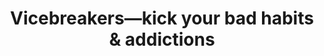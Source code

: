 ---
type: Program
title: "Vicebreakers—kick your bad habits & addictions"
description: "Learn how to finally break your bad habits and addictions. I beat porn and booze and now I’m teaching the system I used."
image: /assets/images/products/vicebreakers-1.png
product_info:
  button_text: Buy now
  button_url: https://gumroad.com/a/337122419
  price: $97
hero:
  hero_type: product
  image: /assets/images/products/vicebreakers-2.png
  heading: Vicebreakers—kick your bad habits & addictions
  text: Learn how to finally break your bad habits and addictions. I beat porn and booze and now I’m teaching the system I used.
page_blocks:
  - _id: block_benefits
    heading: "This highly detailed, action-oriented course helps you:"
    items:
      - heading: Develop the three selves
        text: How to gain self-awareness, self-control, and self-respect needed to make lasting change.
      - heading: Break free from your vices
        text: The steps you need to take to break free from your vices so you can build the life you truly want.
      - heading: Build good, lasting habits
        text: How to build positive habits that can replace your bad ones.
  - _id: block_testimonial
    quote_markdown: |
      #### I tried to quit smoking weed for years before working with Ed.

      The real wake-up call was when I realized that I've been going through the cycle of waking up full of regret every morning, telling myself I was going to quit, and then smoking up again that night since I was 17. I'm 27 now. The inner conflict was killing me.

      This habit caused my health to suffer as well as my self-respect. Not to mention I was struggling financially for years as well, which was undeniably a result of my bad habits.

      Vicebreakers—and Ed—have been a godsend.
    quote_source:
      small_image: /assets/images/testimonials/regan-jacklin.jpg
      name: Regan Jacklin
      context: "Twitter: @refinedmindset"
  - _id: block_rich_text
    alignment: center
    text_markdown: |
      Do you:

      - Use your bad habits to fill a void?
      - Turn a blind eye to the consequences and risks involved with using?
      - Sneak and lie to hide your vices?
      - Choose your bad habits over your responsibilities?
      - Secretly long for a healthier and more fulfilling life?

      Then you’re in the right place.

      Vice Breakers is the most effective way to turn your life around by overcoming your bad habits and creating new, more healthy habits in their place…

      My latest online course is the perfect synthesis of science and street smarts designed for one purpose and one purpose only:

      Help you break free from your vices so you can reach your highest potential and build the life you truly want to live.

      Inside this highly detailed, instructional, and action-oriented course, you’ll discover science-backed information to help you break your bad habits by developing the 3 selves:

      **Self-awareness, self-control, and self-respect.**
  - _id: block_testimonial
    quote_markdown: |
      #### For over 18 months I tried to eliminate bad habits from my life...

      I figured I could because I'd always done my self-improvement alone, I could handle this alone too. But I was struggling hard...

      So when I saw Ed had created something to help break bad habits and get on a better track in life, I decided to swallow my pride and see if it would help me too.

      That was one of the best decisions I've ever made. I've now left every destructive vice of mine behind. I'm happier, healthier, and more fulfilled than ever. I wouldn't have been able to do it alone.
    quote_source:
      small_image: /assets/images/testimonials/devin-mcdermott.jpg
      name: Devin McDermott
      context: "Twitter: @devinmcdermot"
  - _id: block_rich_text
    alignment: center
    text_markdown: |
      ## In Vicebreakers, you'll finally learn:

      - The #1 requirement to quit any bad habit *(Without this, the task is hopeless)*
      - How to push through any withdrawals and get back on your feet as fast as possible *(Most people never get past the withdrawal stage because the pains push them right back to their preferred choice of comfort)*
      - How to shift your perception to make your vices seem repulsive *(And never crave them again… seriously, this trick is magic)*
      - How to identify the emotional and environmental triggers that make you want to indulge in your vice *(When you become aware of them, you can build systems and guardrails around them to make using close to impossible)*
      - How your brain’s reward system works and the evolutionary reasons why you can’t overpower your addiction *(You’re not weak. You’re just working against millions of years of genetic hardwiring)*
      - How to systematically build good habits in lieu of your bad habits to ensure that your goals quickly become reality *(Your brain demands certain feel-good neurochemicals. You’ll learn how to get them naturally without indulging in your vices)*
      - How to have fun and make friends without the aid of your vice *(Your environment is usually stronger, but this is your secret weapon)*

      And many other valuable pieces of formation and insights that will allow you to finally kick your bad habits and build some good ones instead.

      The real reason you couldn’t kick your bad habits before had nothing to do with genetics, a lack of willpower, or your childhood.

      You just didn’t have an effective process. But now with Vice Breakers, you finally have reliable, clear, and most importantly, simple way to make progress.

      My system is based on science and experience.

      It relies on actionable strategies I and others have used to eliminate our worst habits.
  - _id: block_testimonial
    quote_markdown: |
      #### I've been looking for a course like this for a long time.

      I see myself as a pretty healthy person overall, but there always seems to be one or two things that I fall back on that I know I need to quit.

      Vicebreakers was the program I needed to wrap my head around *why* I kept falling back into these old patterns and how I could safely substitute other habits in their place.

      It's all laid out clearly and I found myself continuously having 'a-ha!' moments as I read through it all. Ed Latimore helped me to see the big picture clearly and simply. Once you've broken everything down, it's easy to understand.
    quote_source:
      small_image: /assets/images/testimonials/parker-heuser.jpg
      name: Parker Heuser
      context: "IG: @highonlife"
  - _id: block_rich_text
    alignment: center
    text_markdown: |
      ## This is the course I wish I had when I was neck deep in addiction and wallowing in self-pity

      *My personal breaking point: a short story.*

      It was obvious when I needed to give up drinking…

      But it took another two years of crippling hangovers and pissing off friends and loved ones before I finally gathered the courage and resolve to quit.

      I also struggled with porn addiction for many years and could never get a handle on it (pun intended).

      For years, I wasted my life and potential away in a numb fog.

      Finally, after yet another embarrassing night, I’d had enough. I realized that I hated this version of myself…

      I was tired of being broke, going nowhere fast, and not being able to stand the face I saw in the mirror.

      *I wanted to be respected and admired.*

      *I wanted to be clean and healthy.*

      *I wanted to earn money and accomplish something noteworthy in my life.*

      So I got my problems under control and made real progress towards these three goals.

      There is not a single area of my life that didn’t improve when I stopped drinking or watching porn.

      In the 7 years since then, I have:

      - Cultivated a 7-year long relationship
      - Finished college
      - Served in the military
      - Written two Amazon best-selling books
      - Built an online audience of over 135,000 followers
      - Boxed professionally
      - Generated a 6-figure, location independent income
      - Learned another language
      - Moved abroad

      And much more.

      I want you to experience your own marvelous transformation like I did, because I know firsthand the suffering that comes from being held hostage by self-destructive habits.

      And I know how *amazing* it feels to come out the other side.
  - _id: block_benefits
    heading: "Including two extra bonuses for free:"
    items:
      - heading: Printable workbook ($67 value)
        text: 9 worksheets you can use to follow along with the video presentation and written course. Make it easy to keep track of your bad habits and swap them for good ones.
      - heading: Video presentation ($97 value)
        text: 90-minute video highlighting the fundamentals for overcoming any bad habit or addiction. This is a condensed version of the full course designed to help you take immediate action.
  - _id: block_testimonial
    quote_markdown: |
      #### In the summer of 2020 I got busted.

      It wasn't the first time. It will be the last. I'm talking about watching porn.

      I connected with Vicebreakers at the end of August. By following Ed's advice, I have successfully abstained from using porn and fapping.

      A couple months in I knew it was also time to kick my nicotine habit. By applying the same tools I have been able to stay nicotine-free. Vicebreakers changed my life. If you have habits that you are no longer benefiting from, give these guys a try. I'm glad I did.
    quote_source:
      small_image: /assets/images/testimonials/chris-k.jpg
      name: Chris K.
      context: "Twitter: @by30Ushouldknow"
  - _id: block_rich_text
    alignment: center
    text_markdown: |
      This is your opportunity to grab the steering wheel of life.

      You no longer need to be blown about by the rollercoaster of your emotions or the slave master that is your bad habits.

      Breaking free–forever–it’s just a matter of knowing what to do and how to do it.

      Vicebreakers worked for me, it’s worked for my students, and I know it will work for you!

      Begin your new life today with Vicebreakers!
  - _id: block_testimonial
    quote_markdown: |
      #### If you know you have bad habits, I can think of no better support than what Ed Latimore has built.

      Ed's unique perspective on life is an impactful one for anyone looking to level up their personal and professional lives. I highly recommend spending your time and money with Ed and team.
    quote_source:
      small_image: /assets/images/testimonials/sean-raftery.jpg
      name: Sean Raftery
      context: "Twitter: @seanraf"
  - _id: block_rich_text
    alignment: center
    text_markdown: |
      Total value of the Vicebreakers program: $314 ($149 main course, $67 workbook, $97 video presentation).

      You only pay $97.

      This investment in yourself will pay dividends for the rest of your life. Even eliminating one bad habit could be worth thousands of dollars to you.

      ## What are your bad habits costing you?

      Think about the actual cost of booze, drugs, porn, or bad health. Then there’s the lost opportunity cost of late nights, lost mornings, and constant distraction.

      - Living with low energy and no motivation
      - Blowing opportunity after opportunity because you aren’t at 100%
      - Not being the man or woman you could be for your family
      - Threatening your very safety through irresponsible indulgence and reckless behavior

      It’s time for a change, and with Vicebreakers, change is not only possible… it’s guaranteed. A 30-day money-back guarantee is included with your purchase.

      See you inside.

      Yours,<br>
      Ed Latimore.
  - _id: block_cta
    image: /assets/images/products/vicebreakers-2.png
    heading: Break free from your vices today
    text: Learn how to finally kick your bad habits and addictions.
  - _id: featured_logos
---
